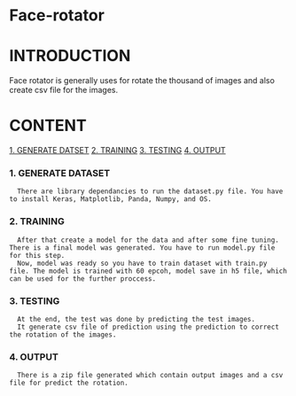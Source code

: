 # Face-rotator

# INTRODUCTION

Face rotator is generally uses for rotate the thousand of images and also create csv file for the images.

# CONTENT

[1. GENERATE DATSET](https://github.com/milanbhadja7932/Face-rotator/blob/master/README.md#1-generate-dataset)</n>
[2. TRAINING](https://github.com/milanbhadja7932/Face-rotator/blob/master/README.md#2-training)</n>
[3. TESTING](https://github.com/milanbhadja7932/Face-rotator/blob/master/README.md#3-testing)</n>
[4. OUTPUT](https://github.com/milanbhadja7932/Face-rotator/blob/master/README.md#4-output)</n>

### 1. GENERATE DATASET 
      There are library dependancies to run the dataset.py file. You have to install Keras, Matplotlib, Panda, Numpy, and OS. 
      
### 2. TRAINING
      After that create a model for the data and after some fine tuning. There is a final model was generated. You have to run model.py file for this step.
      Now, model was ready so you have to train dataset with train.py file. The model is trained with 60 epcoh, model save in h5 file, which can be used for the further proccess.
      
### 3. TESTING
      At the end, the test was done by predicting the test images. 
      It generate csv file of prediction using the prediction to correct the rotation of the images. 
### 4. OUTPUT
      There is a zip file generated which contain output images and a csv file for predict the rotation.
      
